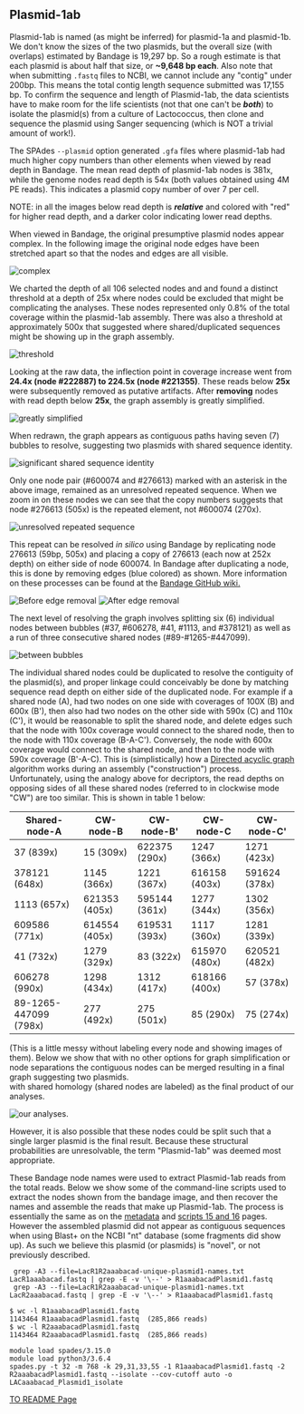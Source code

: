 ---
---

## Plasmid-1ab

Plasmid-1ab is named (as might be inferred) for plasmid-1a and plasmid-1b. We don't know the sizes of the two plasmids, but the overall size (with overlaps) estimated by Bandage is 19,297 bp. So a rough estimate is that each plasmid is about half that size, or **~9,648 bp each**. Also note that when submitting `.fastq` files to NCBI, we cannot include any "contig" under 200bp. This means the total contig length sequence submitted was 17,155 bp. To confirm the sequence and length of Plasmid-1ab, the data scientists have to make room for the life scientists (not that one can't be ***both***) to isolate the plasmid(s) from a culture of Lactococcus, then clone and sequence the plasmid using Sanger sequencing (which is NOT a trivial amount of work!). 

The SPAdes `--plasmid` option generated `.gfa` files where plasmid-1ab had much higher copy numbers than other elements when viewed by read depth in Bandage. The mean read depth of plasmid-1ab nodes is 381x, while the genome nodes read depth is 54x (both values obtained using 4M PE reads). This indicates a plasmid copy number of over 7 per cell.

NOTE: in all the images below read depth is ***relative*** and colored with "red" for higher read depth, and a darker color indicating lower read depths.



When viewed in Bandage, the original presumptive plasmid nodes appear complex. In the following image the original node edges have been stretched apart so that the nodes and edges are all visible. 

![complex](/fig/Plasmid1ab-exploded-before-trimming-selected.png)

We charted the depth of all 106 selected nodes and and found a distinct 
threshold at a depth of 25x where nodes could be excluded that might be complicating the analyses. These 
nodes represented only 0.8% of the total coverage within the plasmid-1ab assembly. 
There was also a threshold at approximately 500x that suggested where shared/duplicated sequences might be 
showing up in the graph assembly. 

![threshold](/fig/plasmid-1ab-node-depth.png)

Looking at the raw data, the inflection point in coverage increase went from **24.4x (node #222887) to 224.5x (node #221355)**. These reads below **25x** were subsequently removed as putative artifacts. After **removing** nodes with read depth below **25x**, the graph assembly is greatly simplified.

 ![greatly simplified](/fig/Plasmid1ab-exploded-after-trimming.png) 
 
 When redrawn, the graph appears as contiguous paths having seven (7) bubbles to resolve, suggesting two plasmids with  shared sequence identity. 
 
 ![significant shared sequence identity](/fig/990-selection-graph.png) 
 
 Only one node pair (#600074 and #276613) marked with an asterisk in the above image, remained as an unresolved repeated sequence. When we zoom in on these nodes we can see that the copy numbers suggests that node #276613 (505x) is the repeated element, not #600074 (270x).
 
 ![unresolved repeated sequence](/fig/600074-and-276613-graph-labels.png) 
 
  This repeat can be resolved *in silico* using Bandage by replicating node 276613 (59bp, 505x) and placing a copy of 276613 (each now at 252x depth) on either side of node 600074. In Bandage after duplicating a node, this is done by removing edges (blue colored) as shown. More information on these processes can be found at the [Bandage GitHub wiki.](https://github.com/rrwick/Bandage/wiki)
  
![Before edge removal](/fig/resolving-600074-v-2sm.png)
![After edge removal](/fig/resolving-600074-v2-Bsm.png) 

The next level of resolving the graph involves splitting six (6) individual nodes between bubbles (#37, #606278, #41, #1113, and #378121) as well as a run of three consecutive shared nodes (#89-#1265-#447099). 

![between bubbles](/fig/Plasmid1ab-after-depth-25-trimming-best-layout-depth250-700.png) 

The individual shared nodes could be duplicated to resolve the contiguity of the plasmid(s), and proper linkage could conceivably be done by matching sequence read depth on either side of the duplicated node. For example if a shared node (A), had two nodes on one side with coverages of 100X (B) and 600x (B'), then also had two nodes on the other side with 590x (C) and 110x (C'), it would be reasonable to split the shared node, and delete edges such that the node with 100x coverage would connect to the shared node, then to the node with 110x coverage (B-A-C'). Conversely, the node with 600x coverage would connect to the shared node, and then to the node with 590x coverage (B'-A-C). This is (simplistically) how a [Directed acyclic graph](https://en.wikipedia.org/wiki/Directed_acyclic_graph) algorithm works during an assembly ("construction") process. Unfortunately, using the analogy above for decriptors, the read depths on opposing sides of all these shared nodes (referred to in clockwise mode "CW") are too similar. This is shown in table 1 below:

| Shared-node-A | CW-node-B | CW-node-B' | CW-node-C | CW-node-C' | 
| --- | --- | --- | --- | --- |
| 37 (839x) | 15 (309x) | 622375 (290x) | 1247 (366x) | 1271 (423x) |
| 378121 (648x) | 1145 (366x) | 1221 (367x) | 616158 (403x) | 591624 (378x) |
| 1113 (657x) | 621353 (405x) | 595144 (361x) | 1277 (344x) | 1302 (356x) |
| 609586 (771x) | 614554 (405x) | 619531 (393x) | 1117 (360x) | 1281 (339x) |
| 41 (732x) | 1279 (329x) | 83 (322x) | 615970 (480x) | 620521 (482x) |
| 606278 (990x) | 1298 (434x) | 1312 (417x) | 618166 (400x) | 57 (378x) |
| 89-1265-447099 (798x) | 277 (492x) | 275 (501x) | 85 (290x) | 75 (274x) |

(This is a little messy without labeling every node and showing images of them). Below we show that with no other options for graph simplification or node separations
the contiguous nodes can be merged resulting in a final graph suggesting two plasmids.  
with shared homology (shared nodes are labeled) as the final product of our analyses. 

![our analyses](/fig/Plasmid1ab-simplified_graphs.png). 

However, it is also possible that these nodes could be split such that 
a single larger plasmid is the final result. Because these structural probabilities are unresolvable, the term "Plasmid-1ab" was deemed most appropriate.  

These Bandage node names were used to extract Plasmid-1ab reads from the total reads. Below we show some of the 
command-line scripts used to extract the nodes shown from the bandage image, and then 
recover the names and assemble the reads that make up Plasmid-1ab. The process is essentially the same as on the [metadata](/metadata.md) 
and [scripts 15 and 16](/scripts.md#scr15) pages. However the assembled plasmid did not appear as contiguous sequences when using Blast+ on the NCBI "nt" database (some fragments did show up). As such we believe this plasmid (or plasmids) is "novel", or not previously described.


```
 grep -A3 --file=LacR1R2aaabacad-unique-plasmid1-names.txt LacR1aaabacad.fastq | grep -E -v '\--' > R1aaabacadPlasmid1.fastq
 grep -A3 --file=LacR1R2aaabacad-unique-plasmid1-names.txt LacR2aaabacad.fastq | grep -E -v '\--' > R1aaabacadPlasmid1.fastq
```

```
$ wc -l R1aaabacadPlasmid1.fastq
1143464 R1aaabacadPlasmid1.fastq  (285,866 reads)
$ wc -l R2aaabacadPlasmid1.fastq
1143464 R2aaabacadPlasmid1.fastq  (285,866 reads)
```

```
module load spades/3.15.0
module load python3/3.6.4
spades.py -t 32 -m 768 -k 29,31,33,55 -1 R1aaabacadPlasmid1.fastq -2 R2aaabacadPlasmid1.fastq --isolate --cov-cutoff auto -o LACaaabacad_Plasmid1_isolate
```

[TO README Page](/README.md)



